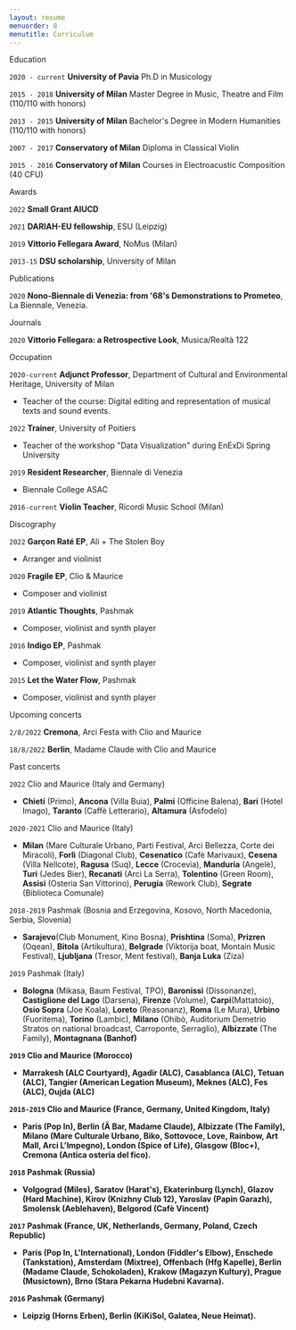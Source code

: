 ```yaml
---
layout: resume
menuorder: 8
menutitle: Curriculum
---
```


Education

`2020 - current`
__University of Pavia__
Ph.D in Musicology

`2015 - 2018`
__University of Milan__
Master Degree in Music, Theatre and Film (110/110 with honors)

`2013 - 2015`
__University of Milan__
Bachelor's Degree in Modern Humanities (110/110 with honors)


`2007 - 2017`
__Conservatory of Milan__
Diploma in Classical Violin

`2015 - 2016`
__Conservatory of Milan__
Courses in Electroacustic Composition (40 CFU)

Awards


`2022`
__Small Grant AIUCD__

`2021`
__DARIAH-EU fellowship__, ESU (Leipzig)

`2019`
__Vittorio Fellegara Award__, NoMus (Milan)

`2013-15`
__DSU scholarship__, University of Milan


Publications


`2020`
__Nono-Biennale di Venezia: from '68's Demonstrations to Prometeo__, La Biennale, Venezia.


Journals


`2020`
__Vittorio Fellegara: a Retrospective Look__, Musica/Realtà 122


Occupation


`2020-current`
__Adjunct Professor__, Department of Cultural and Environmental Heritage, University of Milan

- Teacher of the course: Digital editing and representation of musical texts and sound events.


`2022`
__Trainer__, University of Poitiers

- Teacher of the workshop "Data Visualization"
during EnExDi Spring University

`2019`
__Resident Researcher__, Biennale di Venezia

- Biennale College ASAC

`2016-current`
__Violin Teacher__, Ricordi Music School (Milan)


Discography


`2022`
__Garçon Raté EP__, Ali + The Stolen Boy

- Arranger and violinist

`2020`
__Fragile EP__, Clio & Maurice

- Composer and violinist

`2019`
__Atlantic Thoughts__, Pashmak

- Composer, violinist and synth player

`2016`
__Indigo EP__, Pashmak

- Composer, violinist and synth player

`2015`
__Let the Water Flow__, Pashmak

- Composer, violinist and synth player

Upcoming concerts

`2/8/2022`
<b>Cremona</b>, Arci Festa with Clio and Maurice

`18/8/2022`
<b>Berlin</b>, Madame Claude with Clio and Maurice

Past concerts

`2022`
Clio and Maurice (Italy and Germany)

- <b>Chieti</b> (Primo), <b>Ancona</b> (Villa Buia), <b>Palmi</b> (Officine Balena), <b>Bari</b> (Hotel Imago), <b>Taranto</b> (Caffè Letterario), <b>Altamura</b> (Asfodelo)


`2020-2021`
Clio and Maurice (Italy)

- <b>Milan</b> (Mare Culturale Urbano, Parti Festival, Arci Bellezza, Corte dei Miracoli), <b>Forlì</b> (Diagonal Club), <b>Cesenatico</b> (Cafè Marivaux), <b>Cesena</b> (Villa Nellcote), <b>Ragusa</b> (Suq), <b>Lecce</b> (Crocevia), <b>Manduria</b> (Angelè), <b>Turi</b> (Jedes Bier), <b>Recanati</b> (Arci La Serra), <b>Tolentino</b> (Green Room), <b>Assisi</b> (Osteria San Vittorino), <b>Perugia</b> (Rework Club), <b>Segrate</b> (Biblioteca Comunale)

`2018-2019`
Pashmak (Bosnia and Erzegovina, Kosovo, North Macedonia, Serbia, Slovenia)


- <b>Sarajevo</b>(Club Monument, Kino Bosna), <b>Prishtina</b> (Soma), <b>Prizren</b> (Oqean), <b>Bitola</b> (Artikultura), <b>Belgrade</b> (Viktorija boat, Montain Music Festival), <b>Ljubljana</b> (Tresor, Ment festival), <b>Banja Luka</b> (Ziza)

`2019`
Pashmak (Italy)

- <b>Bologna</b> (Mikasa, Baum Festival, TPO), <b>Baronissi</b> (Dissonanze), <b>Castiglione del Lago</b> (Darsena), <b>Firenze</b> (Volume), <b>Carpi</b>(Mattatoio), <b>Osio Sopra</b> (Joe Koala), <b>Loreto</b> (Reasonanz), <b>Roma</b> (Le Mura), <b>Urbino</b>
(Fuoritema), <b>Torino</b> (Lambic), <b>Milano</b> (Ohibò, Auditorium Demetrio Stratos on national broadcast, Carroponte, Serraglio), <b>Albizzate</b> (The Family), <b>Montagnana<Yb> (Banhof)

`2019`
Clio and Maurice (Morocco)

- <b>Marrakesh</b> (ALC Courtyard), <b>Agadir</b> (ALC), <b>Casablanca</b> (ALC), <b>Tetuan</b> (ALC), <b>Tangier</b> (American Legation Museum), <b>Meknes</b> (ALC), <b>Fes</b> (ALC), <b>Oujda</b> (ALC)

`2018-2019`
Clio and Maurice (France, Germany, United Kingdom, Italy)

- <b>Paris</b> (Pop In), <b>Berlin</b> (Ä Bar, Madame Claude), <b>Albizzate</b> (The Family), <b>Milano</b> (Mare Culturale Urbano, Biko, Sottovoce, Love, Rainbow, Art Mall, Arci L'Impegno), <b>London</b> (Spice of Life), <b>Glasgow</b> (Bloc+), <b>Cremona</b> (Antica osteria del fico).


`2018`
Pashmak (Russia)

- <b>Volgograd</b> (Miles), <b>Saratov</b> (Harat's), <b>Ekaterinburg</b> (Lynch), <b>Glazov</b> (Hard Machine), <b>Kirov</b> (Knizhny Club 12), <b>Yaroslav</b> (Papin Garazh), <b>Smolensk</b> (Aeblehaven), <b>Belgorod</b> (Cafè Vincent)

`2017`
Pashmak (France, UK, Netherlands, Germany, Poland, Czech Republic)

- <b>Paris</b> (Pop In, L'International), <b>London</b> (Fiddler's Elbow), <b>Enschede</b> (Tankstation), <b>Amsterdam</b> (Mixtree), <b>Offenbach</b> (Hfg Kapelle), <b>Berlin</b> (Madame Claude, Schokoladen), <b>Krakow</b> (Magazyn Kultury), <b>Prague</b> (Musictown), <b>Brno</b> (Stara Pekarna Hudebni Kavarna).

`2016`
Pashmak (Germany)

- <b>Leipzig</b> (Horns Erben), <b>Berlin</b> (KiKiSol, Galatea, Neue Heimat).

<!-- ### Footer

Last updated: May 2013 -->
